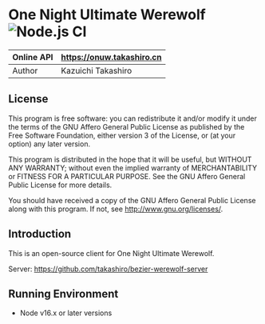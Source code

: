 One Night Ultimate Werewolf ![Node.js CI](https://github.com/takashiro/bezier-werewolf-client/workflows/Node.js%20CI/badge.svg)
==========

| Online API   |        https://onuw.takashiro.cn      |
|--------------|---------------------------------------|
| Author       |           Kazuichi Takashiro          |


License
-------
This program is free software: you can redistribute it and/or modify
it under the terms of the GNU Affero General Public License as
published by the Free Software Foundation, either version 3 of the
License, or (at your option) any later version.

This program is distributed in the hope that it will be useful,
but WITHOUT ANY WARRANTY; without even the implied warranty of
MERCHANTABILITY or FITNESS FOR A PARTICULAR PURPOSE.  See the
GNU Affero General Public License for more details.

You should have received a copy of the GNU Affero General Public License
along with this program. If not, see <http://www.gnu.org/licenses/>.

Introduction
------------

This is an open-source client for One Night Ultimate Werewolf.

Server: https://github.com/takashiro/bezier-werewolf-server

Running Environment
-------------------
* Node v16.x or later versions
